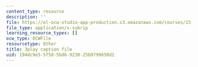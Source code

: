 ```yaml
---
content_type: resource
description: ''
file: https://ol-ocw-studio-app-production.s3.amazonaws.com/courses/15-s21-nuts-and-bolts-of-business-plans-january-iap-2014/194dc9e55f585bdb923025b9799658d2_ZcPNcoTbkIU.vtt
file_type: application/x-subrip
learning_resource_types: []
ocw_type: OCWFile
resourcetype: Other
title: 3play caption file
uid: 194dc9e5-5f58-5bdb-9230-25b9799658d2
---
```

